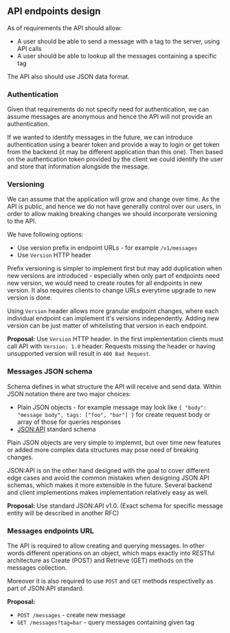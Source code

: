 ## API endpoints design

As of requirements the API should allow:

- A user should be able to send a message with a tag to the server, using API calls
- A user should be able to lookup all the messages containing a specific tag

The API also should use JSON data format.

### Authentication

Given that requirements do not specify need for authentication, we can assume messages are anonymous and hence the API will not provide an authentication.

If we wanted to identify messages in the future, we can introduce authentication using a bearer token and provide a way to login or get token from the backend (it may be different application than this one). Then based on the authentication token provided by the client we could identify the user and store that information alongside the message.

### Versioning

We can assume that the application will grow and change over time. As the API is public, and hence we do not have generally control over our users, in order to allow making breaking changes we should incorporate versioning to the API.

We have following options:

- Use version prefix in endpoint URLs - for example `/v1/messages`
- Use `Version` HTTP header

Prefix versioning is simpler to implement first but may add duplication when new versions are introduced - especially when only part of endpoints need new version, we would need to create routes for all endpoints in new version. It also requires clients to change URLs everytime upgrade to new version is done.

Using `Version` header allows more granular endpoint changes, where each individual endpoint can implement it's versions independently. Adding new version can be just matter of whitelisting that version in each endpoint.

**Proposal:** Use `Version` HTTP header. In the first implementation clients must call API with `Version: 1.0` header. Requests missing the header or having unsupported version will result in `400 Bad Request`.

### Messages JSON schema

Schema defines in what structure the API will receive and send data. Within JSON notation there are two major choices:

- Plain JSON objects - for example message may look like `{ "body": "message body", tags: ["foo", "bar"] }` for create request body or array of those for queries responses
- [JSON:API](https://jsonapi.org/) standard schema

Plain JSON objects are very simple to implemnt, but over time new features or added more complex data structures may pose need of breaking changes.

JSON:API is on the other hand designed with the goal to cover different edge cases and avoid the common mistakes when designing JSON API schemas, which makes it more extensible in the future. Several backend and client implementions makes implementation relatively easy as well.

**Proposal:** Use standard JSON:API v1.0. (Exact schema for specific message entity will be described in another RFC)

### Messages endpoints URL

The API is required to allow creating and querying messages. In other words different operations on an object, which maps exactly into RESTful architecture as Create (POST) and Retrieve (GET) methods on the messages collection.

Moreover it is also required to use `POST` and `GET` methods respectivelly as part of JSON:API standard.

**Proposal:**

- `POST /messages` - create new message
- `GET /messages?tag=bar` - query messages containing given tag
